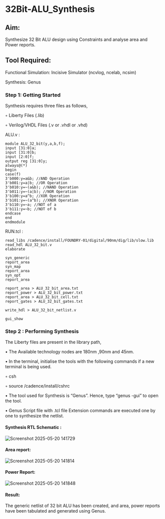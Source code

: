 # 32Bit-ALU_Synthesis

## Aim:

Synthesize 32 Bit ALU design using Constraints and analyse area and Power reports.

## Tool Required:

Functional Simulation: Incisive Simulator (ncvlog, ncelab, ncsim)

Synthesis: Genus

### Step 1: Getting Started

Synthesis requires three files as follows,

◦ Liberty Files (.lib)

◦ Verilog/VHDL Files (.v or .vhdl or .vhd)

ALU.v :
~~~
module ALU_32_bit(y,a,b,f);
input [31:0]a;
input [31:0]b;
input [2:0]f;
output reg [31:0]y;
always@(*)
begin
case(f)
3'b000:y=a&b; //AND Operation
3'b001:y=a|b; //OR Operation
3'b010:y=~(a&b); //NAND Operation
3'b011:y=~(a|b); //NOR Operation
3'b100:y=a^b; //XOR Operation
3'b101:y=~(a^b); //XNOR Operation
3'b110:y=~a; //NOT of a
3'b111:y=~b; //NOT of b
endcase
end
endmodule
~~~
RUN.tcl :
~~~
read_libs /cadence/install/FOUNDRY-01/digital/90nm/dig/lib/slow.lib
read_hdl ALU_32_bit.v
elaborate
 
syn_generic
report_area
syn_map
report_area
syn_opt
report_area 

report_area > ALU_32_bit_area.txt
report_power > ALU_32_bit_power.txt
report_area > ALU_32_bit_cell.txt
report_gates > ALU_32_bit_gates.txt

write_hdl > ALU_32_bit_netlist.v

gui_show
~~~
### Step 2 : Performing Synthesis

The Liberty files are present in the library path,

• The Available technology nodes are 180nm ,90nm and 45nm.

• In the terminal, initialise the tools with the following commands if a new terminal is being
used.

◦ csh

◦ source /cadence/install/cshrc

• The tool used for Synthesis is “Genus”. Hence, type “genus -gui” to open the tool.

• Genus Script file with .tcl file Extension commands are executed one by one to synthesize the netlist.

#### Synthesis RTL Schematic :
![Screenshot 2025-05-20 141729](https://github.com/user-attachments/assets/447b3b5a-d06c-4a32-9c67-2e6cc6da33c0)


#### Area report:
![Screenshot 2025-05-20 141814](https://github.com/user-attachments/assets/ed5e6562-b76b-49c2-95ff-32acfa0eece5)


#### Power Report:
![Screenshot 2025-05-20 141848](https://github.com/user-attachments/assets/a30db11b-622f-4254-955a-e24069b3c8f9)


#### Result: 

The generic netlist of 32 bit ALU  has been created, and area, power reports have been tabulated and generated using Genus.
